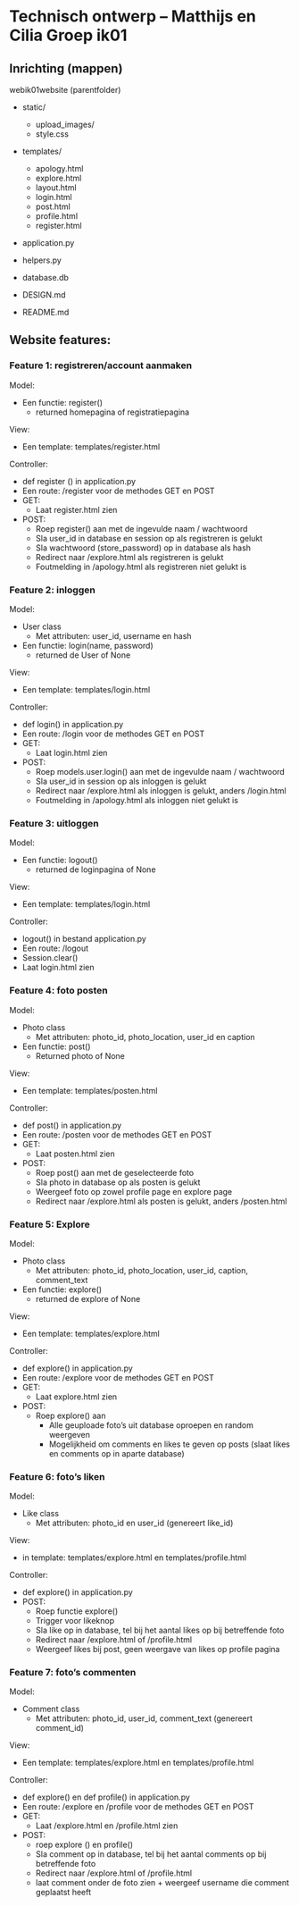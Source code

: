 # Technisch ontwerp – Matthijs en Cilia Groep ik01

## Inrichting (mappen)

webik01website (parentfolder)
 * static/
   * upload_images/
   * style.css

 * templates/
   * apology.html
   * explore.html
   * layout.html
   * login.html
   * post.html
   * profile.html
   * register.html

 * application.py

 * helpers.py

 * database.db

 * DESIGN.md

 * README.md

## Website features:

### Feature 1: registreren/account aanmaken

Model:
  * Een functie: register()
    * returned homepagina of registratiepagina

View:
  * Een template: templates/register.html

Controller:
  * def register () in application.py
  * Een route: /register voor de methodes GET en POST
  * GET:
    * Laat register.html zien
  * POST:
    * Roep register() aan met de ingevulde naam / wachtwoord
    * Sla user_id in database en session op als registreren is gelukt
    * Sla wachtwoord (store_password) op in database als hash
    * Redirect naar /explore.html als registreren is gelukt
    * Foutmelding in /apology.html als registreren niet gelukt is

### Feature 2: inloggen

Model:
  * User class
    * Met attributen: user_id, username en hash
  * Een functie: login(name, password)
    * returned de User of None

View:
  * Een template: templates/login.html

Controller:
  * def login() in application.py
  * Een route: /login voor de methodes GET en POST
  * GET:
    * Laat login.html zien
  * POST:
    * Roep models.user.login() aan met de ingevulde naam / wachtwoord
    * Sla user_id in session op als inloggen is gelukt
    * Redirect naar /explore.html als inloggen is gelukt, anders /login.html
    * Foutmelding in /apology.html als inloggen niet gelukt is

### Feature 3: uitloggen

Model:
  * Een functie: logout()
    * returned de loginpagina of None

View:
  * Een template: templates/login.html

Controller:
  * logout() in bestand application.py
  * Een route: /logout
  * Session.clear()
  * Laat login.html zien

### Feature 4: foto posten

Model:
  * Photo class
    * Met attributen: photo_id, photo_location, user_id en caption
  * Een functie: post()
    * Returned photo of None

View:
  * Een template: templates/posten.html

Controller:
  * def post() in application.py
  * Een route: /posten voor de methodes GET en POST
  * GET:
    * Laat posten.html zien
  * POST:
    * Roep post() aan met de geselecteerde foto
    * Sla photo in database op als posten is gelukt
    * Weergeef foto op zowel profile page en explore page
    * Redirect naar /explore.html als posten is gelukt, anders /posten.html

### Feature 5: Explore

Model:
  * Photo class
    * Met attributen: photo_id, photo_location, user_id, caption, comment_text
  * Een functie: explore()
    * returned de explore of None

View:
  * Een template: templates/explore.html

Controller:
  * def explore() in application.py
  * Een route: /explore voor de methodes GET en POST
  * GET:
     * Laat explore.html zien
  * POST:
    * Roep explore() aan
      * Alle geuploade foto’s uit database oproepen en random weergeven
      * Mogelijkheid om comments en likes te geven op posts (slaat likes en comments op in aparte database)

### Feature 6: foto’s liken

Model:
  * Like class
    * Met attributen: photo_id en user_id (genereert like_id)

View:
  * in template: templates/explore.html en templates/profile.html

Controller:
  * def explore() in application.py
  * POST:
    * Roep functie explore()
    * Trigger voor likeknop
    * Sla like op in database, tel bij het aantal likes op bij betreffende foto
    * Redirect naar /explore.html of /profile.html
    * Weergeef likes bij post, geen weergave van likes op profile pagina

### Feature 7: foto’s commenten

Model:
  * Comment class
    * Met attributen: photo_id, user_id, comment_text (genereert comment_id)

View:
  * Een template: templates/explore.html en templates/profile.html

Controller:
  * def explore() en def profile() in application.py
  * Een route: /explore en /profile voor de methodes GET en POST
  * GET:
    * Laat /explore.html en /profile.html zien
  * POST:
    * roep explore () en profile()
    * Sla comment op in database, tel bij het aantal comments op bij betreffende foto
    * Redirect naar /explore.html of /profile.html
    * laat comment onder de foto zien + weergeef username die comment geplaatst heeft
